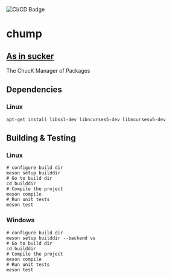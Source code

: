 ![CI/CD Badge](https://github.com/ccrma/chump/actions/workflows/build-unit-tests.yml/badge.svg)

# chump
## [As in sucker](https://www.merriam-webster.com/thesaurus/chump)

The ChucK Manager of Packages

## Dependencies

### Linux
`apt-get install libssl-dev libncurses5-dev libncursesw5-dev`



## Building & Testing

### Linux
```
# configure build dir
meson setup builddir
# Go to build dir
cd builddir
# Compile the project
meson compile
# Run unit tests
meson test
```

### Windows
```
# configure build dir
meson setup builddir --backend vs
# Go to build dir
cd builddir
# Compile the project
meson compile
# Run unit tests
meson test
```
